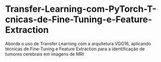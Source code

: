 # Transfer-Learning-com-PyTorch-T-cnicas-de-Fine-Tuning-e-Feature-Extraction
Aborda o uso de Transfer Learning com a arquitetura VGG16, aplicando técnicas de Fine-Tuning e Feature Extraction para a identificação de tumores cerebrais em imagens de MRI
